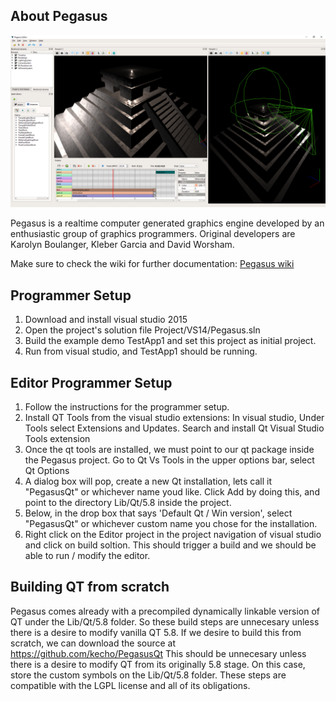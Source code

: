 ## About Pegasus
![](https://github.com/PegasusEngine/Pegasus/raw/master/Doc/GitHub/wiki//editor.png)

Pegasus is a realtime computer generated graphics engine developed by an enthusiastic group of graphics programmers. Original developers are Karolyn Boulanger, Kleber Garcia and David Worsham.


Make sure to check the wiki for further documentation: [Pegasus wiki](https://github.com/PegasusEngine/Pegasus/wiki)


## Programmer Setup

1) Download and install visual studio 2015
2) Open the project's solution file Project/VS14/Pegasus.sln
3) Build the example demo TestApp1 and set this project as initial project.
4) Run from visual studio, and TestApp1 should be running.

## Editor Programmer Setup

1) Follow the instructions for the programmer setup.
2) Install QT Tools from the visual studio extensions: In visual studio, Under Tools select Extensions and Updates. Search and install Qt Visual Studio Tools extension
3) Once the qt tools are installed, we must point to our qt package inside the Pegasus project. Go to Qt Vs Tools in the upper options bar, select Qt Options
4) A dialog box will pop, create a new Qt installation, lets call it "PegasusQt" or whichever name youd like. Click Add by doing this, and point to the directory Lib/Qt/5.8 inside the project.
5) Below, in the drop box that says 'Default Qt / Win version', select "PegasusQt" or whichever custom name you chose for the installation.
6) Right click on the Editor project in the project navigation of visual studio and click on build soltion. This should trigger a build and we should be able to run / modify the editor.

## Building QT from scratch

Pegasus comes already with a precompiled dynamically linkable version of QT under the Lib/Qt/5.8 folder. So these build steps are unnecesary unless there is a desire to modify vanilla QT 5.8.
If we desire to build this from scratch, we can download the source at https://github.com/kecho/PegasusQt
This should be unnecesary unless there is a desire to modify QT from its originally 5.8 stage. On this case, store the custom symbols on the Lib/Qt/5.8<customversion> folder.
These steps are compatible with the LGPL license and all of its obligations. 
